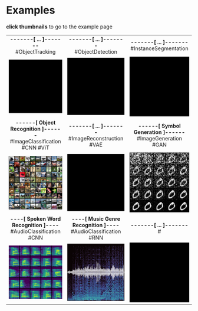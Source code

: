 # Examples



**click thumbnails** to go to the example page

| | | |
|:---:|:---:|:---:|
| **-------[ ... ]-------**</br>#ObjectTracking | **-------[ ... ]-------**</br>#ObjectDetection | **-------[ ... ]-------**</br>#InstanceSegmentation |
| <img src="blacksquare.jpeg" width=200px> | <img src="blacksquare.jpeg" width=200px>  | <img src="blacksquare.jpeg" width=200px> |
| **------[ Object Recognition ]------**</br>#ImageClassification #CNN #ViT | **-------[ ... ]-------**</br>#ImageReconstruction #VAE | **------[ Symbol Generation ]------**</br>#ImageGeneration #GAN |
| [<img src="image_classification/media/cifar10_grid.png" width=200px>](image_classification/README.md) | <img src="blacksquare.jpeg" width=200px> | [<img src="image_generation/media/digit_generation.png" width=200px>](image_generation/README.md)  |
| **----[ Spoken Word Recognition ]----**</br>#AudioClassification #CNN | **----[ Music Genre Recognition ]----**</br>#AudioClassification #RNN  | **-------[ ... ]-------**</br># |
| [<img src="audio_classification_cnn/media/thumbnail_spectrogram_grid5.png" width=200px>](audio_classification_cnn/README.md) | [<img src="audio_classification_cnn/media/thumbnail_spectrowave.png" width=200px>](audio_classification_rnn/README.md)  | <img src="blacksquare.jpeg" width=200px> |

